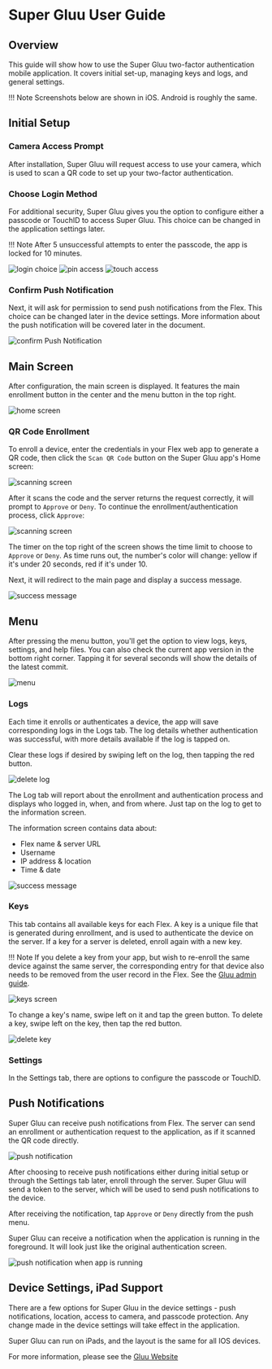 # Super Gluu User Guide

## Overview
This guide will show how to use the Super Gluu two-factor authentication mobile application. It covers initial set-up, managing keys and logs, and general settings.

!!! Note
    Screenshots below are shown in iOS. Android is roughly the same. 
    
## Initial Setup

### Camera Access Prompt
After installation, Super Gluu will request access to use your camera, which is used to scan a QR code to set up your two-factor authentication.

### Choose Login Method

For additional security, Super Gluu gives you the option to configure either a passcode or TouchID to access Super Gluu. This choice can be changed in the application settings later.

!!! Note
    After 5 unsuccessful attempts to enter the passcode, the app is locked for 10 minutes.

![login choice](../../assets/supergluu/user-guide/choose_login.jpg)
![pin access](../../assets/supergluu/user-guide/pin_settings.jpg)
![touch access](../../assets/supergluu/user-guide/touch_id_settings.jpg)

### Confirm Push Notification

Next, it will ask for permission to send push notifications from the Flex. This choice can be changed later in the device settings. More information about the push notification will be covered later in the document.

![confirm Push Notification](../../assets/supergluu/user-guide/push_notifications.jpg)

## Main Screen

After configuration, the main screen is displayed. It features the main enrollment button in the center and the menu button in the top right.

![home screen](../../assets/supergluu/user-guide/main_page.jpg)

### QR Code Enrollment

To enroll a device, enter the credentials in your Flex web app to generate a QR code, then click the `Scan QR Code` button on the Super Gluu app's Home screen:

![scanning screen](../../assets/supergluu/user-guide/qr_code.jpg)

After it scans the code and the server returns the request correctly, it will prompt to `Approve` or `Deny`. To continue the enrollment/authentication process, click `Approve`:

![scanning screen](../../assets/supergluu/user-guide/approve_prompt.jpg)

The timer on the top right of the screen shows the time limit to choose to `Approve` or `Deny`. As time runs out, the number's color will change: yellow if it's under 20 seconds, red if it's under 10.

Next, it will redirect to the main page and display a success message.

![success message](../../assets/supergluu/user-guide/success.jpg)

## Menu

After pressing the menu button, you'll get the option to view logs, keys, settings, and help files. You can also check the current app version in the bottom right corner. Tapping it for several seconds will show the details of the latest commit.

![menu](../../assets/supergluu/user-guide/settings.jpg)

### Logs

Each time it enrolls or authenticates a device, the app will save corresponding logs in the Logs tab. The log details whether authentication was successful, with more details available if the log is tapped on.

Clear these logs if desired by swiping left on the log, then tapping the red button.

![delete log](../../assets/supergluu/user-guide/log_delete.jpg)

The Log tab will report about the enrollment and authentication process and displays who logged in, when, and from where. Just tap on the log to get to the information screen. 

The information screen contains data about:

- Flex name & server URL
- Username
- IP address & location
- Time & date

![success message](../../assets/supergluu/user-guide/log_sample.jpg)

### Keys

This tab contains all available keys for each Flex. A key is a unique file that is generated during enrollment, and is used to authenticate the device on the server. If a key for a server is deleted, enroll again with a new key.

!!! Note
    If you delete a key from your app, but wish to re-enroll the same device against the same server, the corresponding entry for that device also needs to be removed from the user record in the Flex. See the [Gluu admin guide](https://gluu.org/docs/ce/user-management/local-user-management/#managing-associated-2fa-devices).  

![keys screen](../../assets/supergluu/user-guide/key.jpg)

To change a key's name, swipe left on it and tap the green button. To delete a key, swipe left on the key, then tap the red button.

![delete key](../../assets/supergluu/user-guide/key_delete.jpg)

### Settings

In the Settings tab, there are options to configure the passcode or TouchID.

## Push Notifications

Super Gluu can receive push notifications from Flex. The server can send an enrollment or authentication request to the application, as if it scanned the QR code directly. 

![push notification](../../assets/supergluu/user-guide/push_notification.jpg)

After choosing to receive push notifications either during initial setup or through the Settings tab later, enroll through the server. Super Gluu will send a token to the server, which will be used to send push notifications to the device.

After receiving the notification, tap `Approve` or `Deny` directly from the push menu.

Super Gluu can receive a notification when the application is running in the foreground. It will look just like the original authentication screen.

![push notification when app is running](../../assets/supergluu/user-guide/approve_prompt.jpg)

## Device Settings, iPad Support

There are a few options for Super Gluu in the device settings - push notifications, location, access to camera, and passcode protection. Any change made in the device settings will take effect in the application.

Super Gluu can run on iPads, and the layout is the same for all IOS devices.

For more information, please see the [Gluu Website](http://gluu.org)
